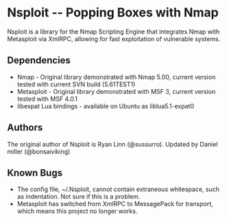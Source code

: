 Nsploit -- Popping Boxes with Nmap
==================================
Nsploit is a library for the Nmap Scripting Engine that integrates Nmap with
Metasploit via XmlRPC, allowing for fast exploitation of vulnerable systems.

Dependencies
------------
* Nmap - Original library demonstrated with Nmap 5.00, current version tested
  with current SVN build (5.61TEST1)
* Metasploit - Original library demonstrated with MSF 3, current version
  tested with MSF 4.0.1
* libexpat Lua bindings - available on Ubuntu as liblua5.1-expat0

Authors
-------
The original author of Nsploit is Ryan Linn (@sussurro). Updated by Daniel
miller (@bonsaiviking)

Known Bugs
----------
* The config file, ~/.Nsploit, cannot contain extraneous whitespace, such as
  indentation. Not sure if this is a problem.
* Metasploit has switched from XmlRPC to MessagePack for transport, which
  means this project no longer works.
